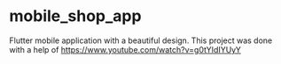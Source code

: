 # mobile_shop_app

Flutter mobile application with a beautiful design. 
This project was done with a help of https://www.youtube.com/watch?v=g0tYIdIYUyY
